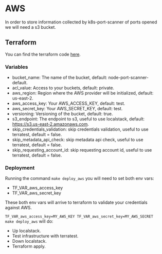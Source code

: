 # AWS 

In order to store information collected by k8s-port-scanner of ports opened we will need a s3 bucket.

## Terraform

You can find the terraform code [here](infrastructure/aws).

### Variables

* bucket_name: The name of the bucket, default: node-port-scanner-default.
* acl_value: Access to  your buckets, default: private.
* aws_region: Region where the AWS provider will be initialized, default: us-east-2.
* aws_access_key: Your AWS_ACCESS_KEY, default: test.
* aws_secret_key: Your AWS_SECRET_KEY, default: test.
* versioning: Versioning of the bucket, default: true.
* s3_endpoint: The endpoint to s3, useful to use localstack, default: https://s3.us-east-2.amazonaws.com.
* skip_credentials_validation: skip credentials validation, useful to use terratest, default = false.
* skip_metadata_api_check: skip metadata api check, useful to use terratest, default = false.
* skip_requesting_account_id: skip requesting account id, useful to use terratest, default = false.

### Deployment

Running the command `make deploy_aws` you will need to set both env vars:
* TF_VAR_aws_access_key
* TF_VAR_aws_secret_key

These both env vars will arrive to terraform to validate your credentials against AWS.

`TF_VAR_aws_access_key=MY_AWS_KEY TF_VAR_aws_secret_key=MY_AWS_SECRET make deploy_aws` will do:
- Up localstack.
- Test infrastructure with terratest.
- Down localstack.
- Terraform apply.
